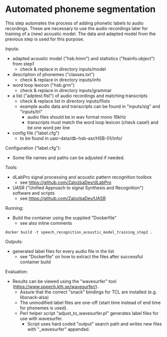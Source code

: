 # Automated phoneme segmentation

This step automates the process of adding phonetic labels to audio recordings. These are necessary to use the audio
recordings later for training of a (new) acoustic model. The data and adapted model from the previous step is used
for this purpose.

Inputs:

* adapted acoustic model ("hsb.hmm") and statistics ("feainfo.object") from step1
	* check & replace in directory inputs/model
* description of phonemes ("classes.txt")
    * check & replace in directory inputs/info
* word loop lexicon ("hsb.grm")
    * check & replace in directory inputs/grammar
* a list ("adptest.flst") of audio recordings and matching transcripts
    * check & replace list in directory inputs/flists
    * example audio data and transcripts can be found in "inputs/sig" and "inputs/trl"
        * audio files should be in wav format mono 16kHz
        * transcripts must match the word loop lexicon (check case!) and be one word per line
* config file ("label.cfg")
    * to be found in uasr-data/db-hsb-asr/HSB-01/info/

Configuration ("label.cfg"):

* Some file names and paths can be adjusted if needed.

Tools:

* dLabPro signal processing and acoustic pattern recognition toolbox
    * see https://github.com/ZalozbaDev/dLabPro
* UASR ("Unified Approach to signal Synthesis and Recognition") software and scripts
    * see https://github.com/ZalozbaDev/UASR

Running:

* Build the container using the supplied "Dockerfile"
    * see also inline comments
    
```console
docker build -t speech_recognition_acoustic_model_training_step2 .
```

Outputs:

* generated label files for every audio file in the list 
	* see "Dockerfile" on how to extract the files after successful container build

Evaluation:

* Results can be viewed using the "wavesurfer" tool (https://www.speech.kth.se/wavesurfer/).
    * Assure that the correct "snack" bindings for TCL are installed (e.g. libsnack-alsa)
    * The unmodified label files are one-off (start time instead of end time for phonemes is used).
    * Perl helper script "adjust_to_wavesurfer.pl" generates label files for use with wavesurfer.
        * Script uses hard coded "output" search path and writes new files with "_wavesurfer" appended.

